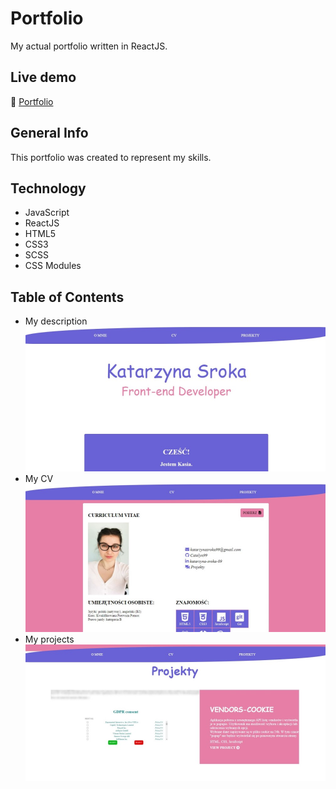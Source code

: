 # Portfolio
My actual portfolio written in ReactJS.

## Live demo
🔗 [Portfolio](https://catelyn99.github.io/Portfolio/)

## General Info
This portfolio was created to represent my skills.

## Technology
* JavaScript
* ReactJS
* HTML5
* CSS3
* SCSS
* CSS Modules

## Table of Contents
* My description
![Home](metadata/images/home.jpg?raw=true "Home")
* My CV
![CV](metadata/images/cv.jpg?raw=true "CV")
* My projects
![Projects](metadata/images/projects.jpg?raw=true "Projects")
